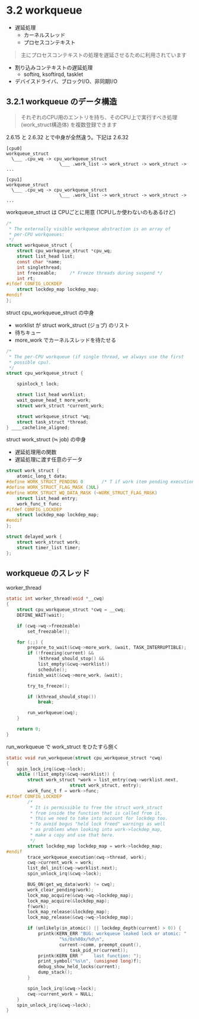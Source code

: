 # 3.2 workqueue

 * 遅延処理
   * カーネルスレッド
   * プロセスコンテキスト

> 主にプロセスコンテキストの処理を遅延させるために利用されています

 * 割り込みコンテキストの遅延処理
   * softirq, ksoftirqd, tasklet
 * デバイスドライバ、ブロックI/O、非同期I/O

## 3.2.1 workqueue のデータ構造

> それぞれのCPU用のエントリを持ち、そのCPU上で実行すべき処理 (work_struct構造体) を複数登録できます

2.6.15 と 2.6.32 とで中身が全然違う。下記は 2.6.32

```
[cpu0]
workqueue_struct
  \___ .cpu_wq -> cpu_workqueue_struct
                    \___ .work_list -> work_struct -> work_struct -> ...

[cpu1]                    
workqueue_struct
  \___ .cpu_wq -> cpu_workqueue_struct
                    \___ .work_list -> work_struct -> work_struct -> ...
```

workqueue_struct は CPUごとに用意 (1CPUしか使わないのもあるけど)

```c
/*
 * The externally visible workqueue abstraction is an array of
 * per-CPU workqueues:
 */
struct workqueue_struct {
	struct cpu_workqueue_struct *cpu_wq;
	struct list_head list;
	const char *name;
	int singlethread;
	int freezeable;		/* Freeze threads during suspend */
	int rt;
#ifdef CONFIG_LOCKDEP
	struct lockdep_map lockdep_map;
#endif
};
```

struct cpu_workqueue_struct の中身

 * worklist が struct work_struct (ジョブ) のリスト
 * 待ちキュー
 * more_work でカーネルスレッドを待たせる

```c
/*
 * The per-CPU workqueue (if single thread, we always use the first
 * possible cpu).
 */
struct cpu_workqueue_struct {

	spinlock_t lock;

	struct list_head worklist;
	wait_queue_head_t more_work;
	struct work_struct *current_work;

	struct workqueue_struct *wq;
	struct task_struct *thread;
} ____cacheline_aligned;
```

struct work_struct (≒ job) の中身

 * 遅延処理用の関数
 * 遅延処理に渡す任意のデータ

```c
struct work_struct {
	atomic_long_t data;
#define WORK_STRUCT_PENDING 0		/* T if work item pending execution */
#define WORK_STRUCT_FLAG_MASK (3UL)
#define WORK_STRUCT_WQ_DATA_MASK (~WORK_STRUCT_FLAG_MASK)
	struct list_head entry;
	work_func_t func;
#ifdef CONFIG_LOCKDEP
	struct lockdep_map lockdep_map;
#endif
};
```

```c
struct delayed_work {
	struct work_struct work;
	struct timer_list timer;
};
```

## workqueue のスレッド

worker_thread 

```c
static int worker_thread(void *__cwq)
{
	struct cpu_workqueue_struct *cwq = __cwq;
	DEFINE_WAIT(wait);

	if (cwq->wq->freezeable)
		set_freezable();

	for (;;) {
		prepare_to_wait(&cwq->more_work, &wait, TASK_INTERRUPTIBLE);
		if (!freezing(current) &&
		    !kthread_should_stop() &&
		    list_empty(&cwq->worklist))
			schedule();
		finish_wait(&cwq->more_work, &wait);

		try_to_freeze();

		if (kthread_should_stop())
			break;

		run_workqueue(cwq);
	}

	return 0;
}
```

run_workqueue で work_struct をひたすら捌く

```c
static void run_workqueue(struct cpu_workqueue_struct *cwq)
{
	spin_lock_irq(&cwq->lock);
	while (!list_empty(&cwq->worklist)) {
		struct work_struct *work = list_entry(cwq->worklist.next,
						struct work_struct, entry);
		work_func_t f = work->func;
#ifdef CONFIG_LOCKDEP
		/*
		 * It is permissible to free the struct work_struct
		 * from inside the function that is called from it,
		 * this we need to take into account for lockdep too.
		 * To avoid bogus "held lock freed" warnings as well
		 * as problems when looking into work->lockdep_map,
		 * make a copy and use that here.
		 */
		struct lockdep_map lockdep_map = work->lockdep_map;
#endif
		trace_workqueue_execution(cwq->thread, work);
		cwq->current_work = work;
		list_del_init(cwq->worklist.next);
		spin_unlock_irq(&cwq->lock);

		BUG_ON(get_wq_data(work) != cwq);
		work_clear_pending(work);
		lock_map_acquire(&cwq->wq->lockdep_map);
		lock_map_acquire(&lockdep_map);
		f(work);
		lock_map_release(&lockdep_map);
		lock_map_release(&cwq->wq->lockdep_map);

		if (unlikely(in_atomic() || lockdep_depth(current) > 0)) {
			printk(KERN_ERR "BUG: workqueue leaked lock or atomic: "
					"%s/0x%08x/%d\n",
					current->comm, preempt_count(),
				       	task_pid_nr(current));
			printk(KERN_ERR "    last function: ");
			print_symbol("%s\n", (unsigned long)f);
			debug_show_held_locks(current);
			dump_stack();
		}

		spin_lock_irq(&cwq->lock);
		cwq->current_work = NULL;
	}
	spin_unlock_irq(&cwq->lock);
}
```